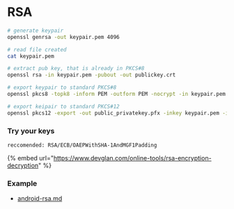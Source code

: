 # RSA

```bash
# generate keypair
openssl genrsa -out keypair.pem 4096

# read file created
cat keypair.pem

# extract pub key, that is already in PKCS#8
openssl rsa -in keypair.pem -pubout -out publickey.crt

# export keypair to standard PKCS#8
openssl pkcs8 -topk8 -inform PEM -outform PEM -nocrypt -in keypair.pem -out pkcs8.key

# export keipair to standard PKCS#12
openssl pkcs12 -export -out public_privatekey.pfx -inkey keypair.pem -in publickey.crt
```

### Try your keys

`reccomended: RSA/ECB/OAEPWithSHA-1AndMGF1Padding`

{% embed url="https://www.devglan.com/online-tools/rsa-encryption-decryption" %}

### Example

* [android-rsa.md](../../../dev/mobile-dev/android/encrypt-a-string-with-private-key/android-rsa.md "mention")
